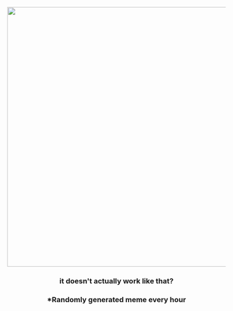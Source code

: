 <p align="center">
        <img src="https://i.redd.it/ph0t8ksfk5r81.jpg" width="600" height="600">
        </p>
        <h3 align="center">it doesn't actually work like that?</h3>
        <h3 align="center">*Randomly generated meme every hour</h3>
    